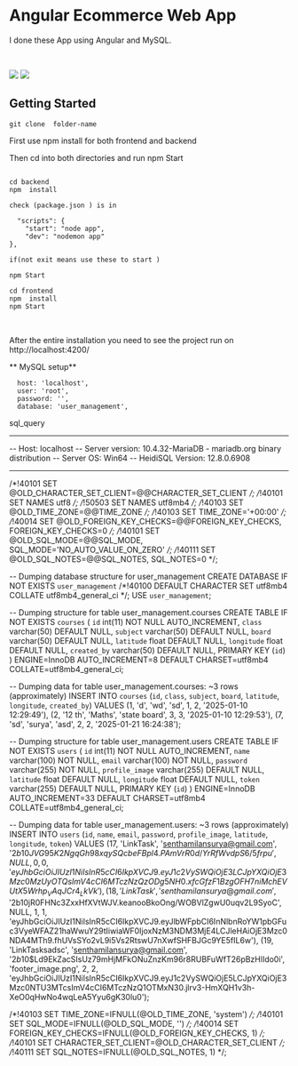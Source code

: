 # Angular Ecommerce Web App

I done these App  using Angular and MySQL. 

<br/>

![](1.gif)
![](2.gif)



## Getting Started



```
git clone  folder-name
```

First use npm install for both frontend and backend

Then cd into both directories and run npm Start 



```

cd backend
npm  install

check (package.json ) is in 

  "scripts": {
    "start": "node app",
    "dev": "nodemon app"
},

if(not exit means use these to start )

npm Start

cd frontend
npm  install
npm Start
```

<br/>

After the entire installation you need to see the project run on http://localhost:4200/


** MySQL setup**

```
  host: 'localhost',
  user: 'root',
  password: '',
  database: 'user_management',
```


sql_query



-- --------------------------------------------------------
-- Host:                         localhost
-- Server version:               10.4.32-MariaDB - mariadb.org binary distribution
-- Server OS:                    Win64
-- HeidiSQL Version:             12.8.0.6908
-- --------------------------------------------------------

/*!40101 SET @OLD_CHARACTER_SET_CLIENT=@@CHARACTER_SET_CLIENT */;
/*!40101 SET NAMES utf8 */;
/*!50503 SET NAMES utf8mb4 */;
/*!40103 SET @OLD_TIME_ZONE=@@TIME_ZONE */;
/*!40103 SET TIME_ZONE='+00:00' */;
/*!40014 SET @OLD_FOREIGN_KEY_CHECKS=@@FOREIGN_KEY_CHECKS, FOREIGN_KEY_CHECKS=0 */;
/*!40101 SET @OLD_SQL_MODE=@@SQL_MODE, SQL_MODE='NO_AUTO_VALUE_ON_ZERO' */;
/*!40111 SET @OLD_SQL_NOTES=@@SQL_NOTES, SQL_NOTES=0 */;


-- Dumping database structure for user_management
CREATE DATABASE IF NOT EXISTS `user_management` /*!40100 DEFAULT CHARACTER SET utf8mb4 COLLATE utf8mb4_general_ci */;
USE `user_management`;

-- Dumping structure for table user_management.courses
CREATE TABLE IF NOT EXISTS `courses` (
  `id` int(11) NOT NULL AUTO_INCREMENT,
  `class` varchar(50) DEFAULT NULL,
  `subject` varchar(50) DEFAULT NULL,
  `board` varchar(50) DEFAULT NULL,
  `latitude` float DEFAULT NULL,
  `longitude` float DEFAULT NULL,
  `created_by` varchar(50) DEFAULT NULL,
  PRIMARY KEY (`id`)
) ENGINE=InnoDB AUTO_INCREMENT=8 DEFAULT CHARSET=utf8mb4 COLLATE=utf8mb4_general_ci;

-- Dumping data for table user_management.courses: ~3 rows (approximately)
INSERT INTO `courses` (`id`, `class`, `subject`, `board`, `latitude`, `longitude`, `created_by`) VALUES
	(1, 'd', 'wd', 'sd', 1, 2, '2025-01-10 12:29:49'),
	(2, '12 th', 'Maths', 'state board', 3, 3, '2025-01-10 12:29:53'),
	(7, 'sd', 'surya', 'asd', 2, 2, '2025-01-21 16:24:38');

-- Dumping structure for table user_management.users
CREATE TABLE IF NOT EXISTS `users` (
  `id` int(11) NOT NULL AUTO_INCREMENT,
  `name` varchar(100) NOT NULL,
  `email` varchar(100) NOT NULL,
  `password` varchar(255) NOT NULL,
  `profile_image` varchar(255) DEFAULT NULL,
  `latitude` float DEFAULT NULL,
  `longitude` float DEFAULT NULL,
  `token` varchar(255) DEFAULT NULL,
  PRIMARY KEY (`id`)
) ENGINE=InnoDB AUTO_INCREMENT=33 DEFAULT CHARSET=utf8mb4 COLLATE=utf8mb4_general_ci;

-- Dumping data for table user_management.users: ~3 rows (approximately)
INSERT INTO `users` (`id`, `name`, `email`, `password`, `profile_image`, `latitude`, `longitude`, `token`) VALUES
	(17, 'LinkTask', 'senthamilansurya@gmail.com', '$2b$10$JVG95K2NgqGh98xqySQcbeFBpl4.PAmVrR0d/YrRfWvdpS6/5frpu', NULL, 0, 0, 'eyJhbGciOiJIUzI1NiIsInR5cCI6IkpXVCJ9.eyJ1c2VySWQiOjE3LCJpYXQiOjE3Mzc0MzUyOTQsImV4cCI6MTczNzQzODg5NH0.xfcGfzF1BzgOFH7niMchEVUtX5Wrhp_VAqJCr4_LkVk'),
	(18, 'LinkTask', 'senthamilansurya@gmail.com', '$2b$10$jR0FHNc3ZxxHfXVtWJV.keanooBkoOng/WOBVlZgwU0uqv2L9SyoC', NULL, 1, 1, 'eyJhbGciOiJIUzI1NiIsInR5cCI6IkpXVCJ9.eyJlbWFpbCI6InNlbnRoYW1pbGFuc3VyeWFAZ21haWwuY29tIiwiaWF0IjoxNzM3NDM3MjE4LCJleHAiOjE3Mzc0NDA4MTh9.fhUVsSYo2vL9i5Vs2RtswU7nXwfSHFBJGc9YE5fIL6w'),
	(19, 'LinkTasksadsc', 'senthamilansurya@gmail.com', '$2b$10$Ld9EkZacSIsUz79mHjMFkONuZnzKm96r8RUBFuWfT26pBzHlIdo0i', 'footer_image.png', 2, 2, 'eyJhbGciOiJIUzI1NiIsInR5cCI6IkpXVCJ9.eyJ1c2VySWQiOjE5LCJpYXQiOjE3Mzc0NTU3MTcsImV4cCI6MTczNzQ1OTMxN30.jlrv3-HmXQH1v3h-XeO0qHwNo4wqLeA5Yyu6gK30lu0');

/*!40103 SET TIME_ZONE=IFNULL(@OLD_TIME_ZONE, 'system') */;
/*!40101 SET SQL_MODE=IFNULL(@OLD_SQL_MODE, '') */;
/*!40014 SET FOREIGN_KEY_CHECKS=IFNULL(@OLD_FOREIGN_KEY_CHECKS, 1) */;
/*!40101 SET CHARACTER_SET_CLIENT=@OLD_CHARACTER_SET_CLIENT */;
/*!40111 SET SQL_NOTES=IFNULL(@OLD_SQL_NOTES, 1) */;

